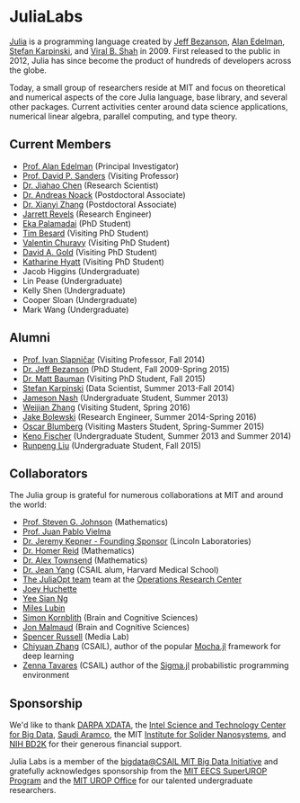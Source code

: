 # JuliaLabs

[Julia](http://julialang.org/) is a programming language created by [Jeff Bezanson](https://github.com/JeffBezanson), [Alan Edelman](http://www-math.mit.edu/~edelman), [Stefan Karpinski](http://karpinski.org/), and [Viral B. Shah](https://github.com/viralbshah) in 2009. First released to the public in 2012, Julia has since become the product of hundreds of developers across the globe.

Today, a small group of researchers reside at MIT and focus on theoretical and numerical aspects of the core Julia language, base library, and several other packages. Current activities center around data science applications, numerical linear algebra, parallel computing, and type theory.

## Current Members

- [Prof. Alan Edelman](http://www-math.mit.edu/~edelman) (Principal Investigator)
- [Prof. David P. Sanders](http://sistemas.fciencias.unam.mx/~dsanders/) (Visiting Professor)
- [Dr. Jiahao Chen](https://jiahao.github.io/) (Research Scientist)
- [Dr. Andreas Noack](https://github.com/andreasnoack) (Postdoctoral Associate)
- [Dr. Xianyi Zhang](https://github.com/xianyi) (Postdoctoral Associate)
- [Jarrett Revels](https://github.com/jrevels) (Research Engineer)
- [Eka Palamadai](http://people.csail.mit.edu/epn/epn.html) (PhD Student)
- [Tim Besard](https://github.com/maleadt) (Visiting PhD Student)
- [Valentin Churavy](https://github.com/vchuravy) (Visiting PhD Student)
- [David A. Gold](https://github.com/davidagold) (Visiting PhD Student)
- [Katharine Hyatt](https://github.com/kshyatt) (Visiting PhD Student)
- Jacob Higgins (Undergraduate)
- Lin Pease (Undergraduate)
- Kelly Shen (Undergraduate)
- Cooper Sloan (Undergraduate)
- Mark Wang (Undergraduate)

## Alumni

- [Prof. Ivan Slapničar](http://marjan.fesb.hr/~slap/index1.html) (Visiting Professor, Fall 2014)
- [Dr. Jeff Bezanson](https://github.com/JeffBezanson) (PhD Student, Fall 2009-Spring 2015)
- [Dr. Matt Bauman](https://github.com/mbauman) (Visiting PhD Student, Fall 2015)
- [Stefan Karpinski](http://karpinski.org) (Data Scientist, Summer 2013-Fall 2014)
- [Jameson Nash](https://github.com/vtjnash) (Undergraduate Student, Summer 2013)
- [Weijian Zhang](https://github.com/weijianzhang) (Visiting Student, Spring 2016)
- [Jake Bolewski](https://github.com/jakebolewski) (Research Engineer, Summer 2014-Spring 2016)
- [Oscar Blumberg](https://github.com/carnaval) (Visiting Masters Student, Spring-Summer 2015)
- [Keno Fischer](https://github.com/keno) (Undergraduate Student, Summer 2013 and Summer 2014)
- [Runpeng Liu](http://runpeng.mit.edu) (Undergraduate Student, Fall 2015)

## Collaborators

The Julia group is grateful for numerous collaborations at MIT and around the world:

- [Prof. Steven G. Johnson](http://math.mit.edu/~stevenj/) (Mathematics)
- [Prof. Juan Pablo Vielma](http://www.mit.edu/~jvielma/)
- [Dr. Jeremy Kepner - Founding Sponsor](http://www.mit.edu/~kepner/) (Lincoln Laboratories)
- [Dr. Homer Reid](http://homerreid.dyndns.org) (Mathematics)
- [Dr. Alex Townsend](http://math.mit.edu/~ajt/) (Mathematics)
- [Dr. Jean Yang](http://jeanyang.com) (CSAIL alum, Harvard Medical School)
- [The JuliaOpt team](http://www.juliaopt.org) team at the [Operations Research Center](http://web.mit.edu/orc/www/)
- [Joey Huchette](http://www.mit.edu/~huchette)
- [Yee Sian Ng](http://orc.scripts.mit.edu/people/student.php?name=yeesian)
- [Miles Lubin](http://www.mit.edu/~mlubin/)
- [Simon Kornblith](http://simonster.com) (Brain and Cognitive Sciences)
- [Jon Malmaud](http://malmaud.com) (Brain and Cognitive Sciences)
- [Spencer Russell](http://ssfrr.com/) (Media Lab)
- [Chiyuan Zhang](http://pluskid.org) (CSAIL), author of the popular [Mocha.jl](https://github.com/pluskid/Mocha.jl) framework for deep learning
- [Zenna Tavares](http://zenna.org) (CSAIL) author of the [Sigma.jl](https://github.com/zenna/Sigma.jl) probabilistic programming environment

## Sponsorship

We'd like to thank
[DARPA XDATA](http://www.darpa.mil/program/xdata),
the [Intel Science and Technology Center for Big Data](http://istc-bigdata.org),
[Saudi Aramco](http://www.saudiaramco.com/en/home.html),
the MIT [Institute for Solider Nanosystems](http://isnweb.mit.edu),
and [NIH BD2K](https://datascience.nih.gov/bd2k)
for their generous financial support.

Julia Labs is a member of
the [bigdata@CSAIL MIT Big Data Initiative](http://bigdata.csail.mit.edu)
and gratefully acknowledges sponsorship from the
[MIT EECS SuperUROP Program](https://superurop.eecs.mit.edu)
and the [MIT UROP Office](http://web.mit.edu/urop)
for our talented undergraduate researchers.
